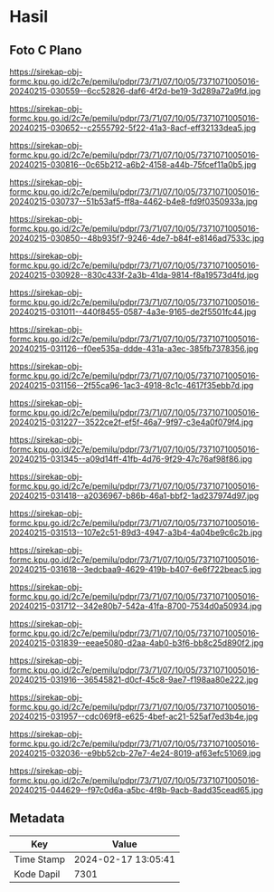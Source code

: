 # Hasil

## Foto C Plano

https://sirekap-obj-formc.kpu.go.id/2c7e/pemilu/pdpr/73/71/07/10/05/7371071005016-20240215-030559--6cc52826-daf6-4f2d-be19-3d289a72a9fd.jpg

https://sirekap-obj-formc.kpu.go.id/2c7e/pemilu/pdpr/73/71/07/10/05/7371071005016-20240215-030652--c2555792-5f22-41a3-8acf-eff32133dea5.jpg

https://sirekap-obj-formc.kpu.go.id/2c7e/pemilu/pdpr/73/71/07/10/05/7371071005016-20240215-030816--0c65b212-a6b2-4158-a44b-75fcef11a0b5.jpg

https://sirekap-obj-formc.kpu.go.id/2c7e/pemilu/pdpr/73/71/07/10/05/7371071005016-20240215-030737--51b53af5-ff8a-4462-b4e8-fd9f0350933a.jpg

https://sirekap-obj-formc.kpu.go.id/2c7e/pemilu/pdpr/73/71/07/10/05/7371071005016-20240215-030850--48b935f7-9246-4de7-b84f-e8146ad7533c.jpg

https://sirekap-obj-formc.kpu.go.id/2c7e/pemilu/pdpr/73/71/07/10/05/7371071005016-20240215-030928--830c433f-2a3b-41da-9814-f8a19573d4fd.jpg

https://sirekap-obj-formc.kpu.go.id/2c7e/pemilu/pdpr/73/71/07/10/05/7371071005016-20240215-031011--440f8455-0587-4a3e-9165-de2f5501fc44.jpg

https://sirekap-obj-formc.kpu.go.id/2c7e/pemilu/pdpr/73/71/07/10/05/7371071005016-20240215-031126--f0ee535a-ddde-431a-a3ec-385fb7378356.jpg

https://sirekap-obj-formc.kpu.go.id/2c7e/pemilu/pdpr/73/71/07/10/05/7371071005016-20240215-031156--2f55ca96-1ac3-4918-8c1c-4617f35ebb7d.jpg

https://sirekap-obj-formc.kpu.go.id/2c7e/pemilu/pdpr/73/71/07/10/05/7371071005016-20240215-031227--3522ce2f-ef5f-46a7-9f97-c3e4a0f079f4.jpg

https://sirekap-obj-formc.kpu.go.id/2c7e/pemilu/pdpr/73/71/07/10/05/7371071005016-20240215-031345--a09d14ff-41fb-4d76-9f29-47c76af98f86.jpg

https://sirekap-obj-formc.kpu.go.id/2c7e/pemilu/pdpr/73/71/07/10/05/7371071005016-20240215-031418--a2036967-b86b-46a1-bbf2-1ad237974d97.jpg

https://sirekap-obj-formc.kpu.go.id/2c7e/pemilu/pdpr/73/71/07/10/05/7371071005016-20240215-031513--107e2c51-89d3-4947-a3b4-4a04be9c6c2b.jpg

https://sirekap-obj-formc.kpu.go.id/2c7e/pemilu/pdpr/73/71/07/10/05/7371071005016-20240215-031618--3edcbaa9-4629-419b-b407-6e6f722beac5.jpg

https://sirekap-obj-formc.kpu.go.id/2c7e/pemilu/pdpr/73/71/07/10/05/7371071005016-20240215-031712--342e80b7-542a-41fa-8700-7534d0a50934.jpg

https://sirekap-obj-formc.kpu.go.id/2c7e/pemilu/pdpr/73/71/07/10/05/7371071005016-20240215-031839--eeae5080-d2aa-4ab0-b3f6-bb8c25d890f2.jpg

https://sirekap-obj-formc.kpu.go.id/2c7e/pemilu/pdpr/73/71/07/10/05/7371071005016-20240215-031916--36545821-d0cf-45c8-9ae7-f198aa80e222.jpg

https://sirekap-obj-formc.kpu.go.id/2c7e/pemilu/pdpr/73/71/07/10/05/7371071005016-20240215-031957--cdc069f8-e625-4bef-ac21-525af7ed3b4e.jpg

https://sirekap-obj-formc.kpu.go.id/2c7e/pemilu/pdpr/73/71/07/10/05/7371071005016-20240215-032036--e9bb52cb-27e7-4e24-8019-af63efc51069.jpg

https://sirekap-obj-formc.kpu.go.id/2c7e/pemilu/pdpr/73/71/07/10/05/7371071005016-20240215-044629--f97c0d6a-a5bc-4f8b-9acb-8add35cead65.jpg


## Metadata

| Key        | Value               |
| ---------- | ------------------- |
| Time Stamp | 2024-02-17 13:05:41 |
| Kode Dapil | 7301                |




